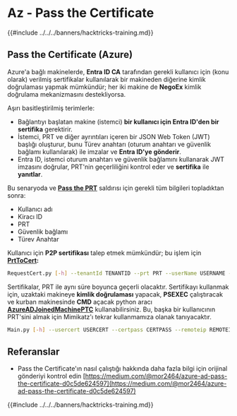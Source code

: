 # Az - Pass the Certificate

{{#include ../../../banners/hacktricks-training.md}}

## Pass the Certificate (Azure)

Azure'a bağlı makinelerde, **Entra ID CA** tarafından gerekli kullanıcı için (konu olarak) verilmiş sertifikalar kullanılarak bir makineden diğerine kimlik doğrulaması yapmak mümkündür; her iki makine de **NegoEx** kimlik doğrulama mekanizmasını destekliyorsa.

Aşırı basitleştirilmiş terimlerle:

- Bağlantıyı başlatan makine (istemci) **bir kullanıcı için Entra ID'den bir sertifika** gerektirir.
- İstemci, PRT ve diğer ayrıntıları içeren bir JSON Web Token (JWT) başlığı oluşturur, bunu Türev anahtarı (oturum anahtarı ve güvenlik bağlamı kullanılarak) ile imzalar ve **Entra ID'ye gönderir**.
- Entra ID, istemci oturum anahtarı ve güvenlik bağlamını kullanarak JWT imzasını doğrular, PRT'nin geçerliliğini kontrol eder ve **sertifika** ile **yanıtlar**.

Bu senaryoda ve [**Pass the PRT**](pass-the-prt.md) saldırısı için gerekli tüm bilgileri topladıktan sonra:

- Kullanıcı adı
- Kiracı ID
- PRT
- Güvenlik bağlamı
- Türev Anahtar

Kullanıcı için **P2P sertifikası** talep etmek mümkündür; bu işlem için [**PrtToCert**](https://github.com/morRubin/PrtToCert)**:**
```bash
RequestCert.py [-h] --tenantId TENANTID --prt PRT --userName USERNAME --hexCtx HEXCTX --hexDerivedKey HEXDERIVEDKEY [--passPhrase PASSPHRASE]
```
Sertifikalar, PRT ile aynı süre boyunca geçerli olacaktır. Sertifikayı kullanmak için, uzaktaki makineye **kimlik doğrulaması** yapacak, **PSEXEC** çalıştıracak ve kurban makinesinde **CMD** açacak python aracı [**AzureADJoinedMachinePTC**](https://github.com/morRubin/AzureADJoinedMachinePTC) kullanabilirsiniz. Bu, başka bir kullanıcının PRT'sini almak için Mimikatz'ı tekrar kullanmamıza olanak tanıyacaktır.
```bash
Main.py [-h] --usercert USERCERT --certpass CERTPASS --remoteip REMOTEIP
```
## Referanslar

- Pass the Certificate'ın nasıl çalıştığı hakkında daha fazla bilgi için orijinal gönderiyi kontrol edin [https://medium.com/@mor2464/azure-ad-pass-the-certificate-d0c5de624597](https://medium.com/@mor2464/azure-ad-pass-the-certificate-d0c5de624597)

{{#include ../../../banners/hacktricks-training.md}}
